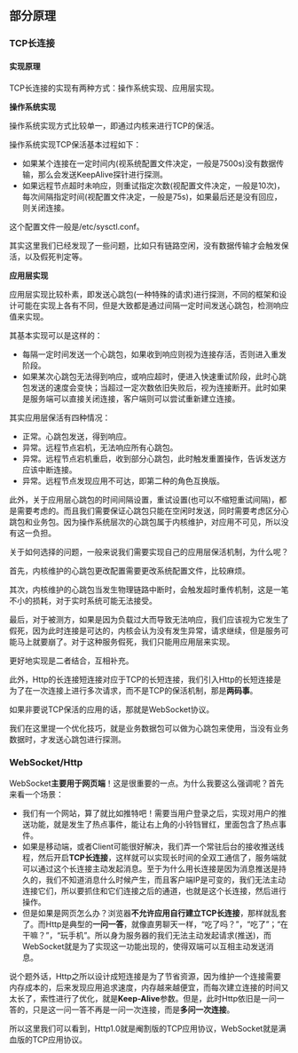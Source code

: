 ## 部分原理

### TCP长连接

#### 实现原理

TCP长连接的实现有两种方式：操作系统实现、应用层实现。

**操作系统实现**

操作系统实现方式比较单一，即通过内核来进行TCP的保活。

操作系统实现TCP保活基本过程如下：

 * 如果某个连接在一定时间内(视系统配置文件决定，一般是7500s)没有数据传输，那么会发送KeepAlive探针进行探测。
 * 如果远程节点超时未响应，则重试指定次数(视配置文件决定，一般是10次)，每次间隔指定时间(视配置文件决定，一般是75s)，如果最后还是没有回应，则关闭连接。

这个配置文件一般是/etc/sysctl.conf。

其实这里我们已经发现了一些问题，比如只有链路空闲，没有数据传输才会触发保活，以及假死判定等。

**应用层实现**

应用层实现比较朴素，即发送心跳包(一种特殊的请求)进行探测，不同的框架和设计可能在实现上各有不同，但是大致都是通过间隔一定时间发送心跳包，检测响应值来实现。

其基本实现可以是这样的：

 * 每隔一定时间发送一个心跳包，如果收到响应则视为连接存活，否则进入重发阶段。
 * 如果某次心跳包无法得到响应，或响应超时，便进入快速重试阶段，此时心跳包发送的速度会变快；当超过一定次数依旧失败后，视为连接断开。此时如果是服务端可以直接关闭连接，客户端则可以尝试重新建立连接。

其实应用层保活有四种情况：

 * 正常。心跳包发送，得到响应。
 * 异常。远程节点宕机，无法响应所有心跳包。
 * 异常。远程节点宕机重启，收到部分心跳包，此时触发重置操作，告诉发送方应该中断连接。
 * 异常。远程节点发现应用不可达，即第二种的角色互换版。

此外，关于应用层心跳包的时间间隔设置，重试设置(也可以不缩短重试间隔)，都是需要考虑的。而且我们需要保证心跳包只能在空闲时发送，同时需要考虑区分心跳包和业务包。因为操作系统层次的心跳包属于内核维护，对应用不可见，所以没有这一负担。

关于如何选择的问题，一般来说我们需要实现自己的应用层保活机制，为什么呢？

首先，内核维护的心跳包更改配置需要更改系统配置文件，比较麻烦。

其次，内核维护的心跳包当发生物理链路中断时，会触发超时重传机制，这是一笔不小的损耗，对于实时系统可能无法接受。

最后，对于被测方，如果是因为负载过大而导致无法响应，我们应该视为它发生了假死，因为此时连接是可达的，内核会认为没有发生异常，请求继续，但是服务可能马上就要崩了。对于这种服务假死，我们只能用应用层来实现。

更好地实现是二者结合，互相补充。

此外，Http的长连接短连接对应于TCP的长短连接，我们引入Http的长短连接是为了在一次连接上进行多次请求，而不是TCP的保活机制，那是**两码事**。

如果非要说TCP保活的应用的话，那就是WebSocket协议。

我们在这里提一个优化技巧，就是业务数据包可以做为心跳包来使用，当没有业务数据时，才发送心跳包进行探测。

### WebSocket/Http

WebSocket**主要用于网页端**！这是很重要的一点。为什么我要这么强调呢？首先来看一个场景：

 * 我们有一个网站，算了就比如推特吧！需要当用户登录之后，实现对用户的推送功能，就是发生了热点事件，能让右上角的小铃铛冒红，里面包含了热点事件。
 * 如果是移动端，或者Client可能很好解决，我们弄一个常驻后台的接收推送线程，然后开启**TCP长连接**，这样就可以实现长时间的全双工通信了，服务端就可以通过这个长连接主动发起消息。至于为什么用长连接是因为消息推送是持久的，我们不知道消息什么时候产生，而且客户端IP是可变的，我们无法主动连接它们，所以要抓住和它们连接之后的通道，也就是这个长连接，然后进行操作。
 * 但是如果是网页怎么办？浏览器**不允许应用自行建立TCP长连接**，那样就乱套了。而Http是典型的**一问一答**，就像直男聊天一样，“吃了吗？”，“吃了”；“在干嘛？”，“玩手机”。所以身为服务器的我们无法主动发起请求(推送)，而WebSocket就是为了实现这一功能出现的，使得双端可以互相主动发送消息。

说个题外话，Http之所以设计成短连接是为了节省资源，因为维护一个连接需要内存成本的，后来发现应用追求速度，内存越来越便宜，而每次建立连接的时间又太长了，索性进行了优化，就是**Keep-Alive**参数。但是，此时Http依旧是一问一答的，只是这一问一答不再是一问一次连接，而是**多问一次连接**。

所以这里我们可以看到，Http1.0就是阉割版的TCP应用协议，WebSocket就是满血版的TCP应用协议。